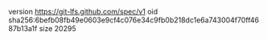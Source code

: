version https://git-lfs.github.com/spec/v1
oid sha256:6befb08fb49e0603e9cf4c076e34c9fb0b218dc1e6a743004f70ff4687b13a1f
size 20295
